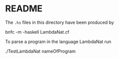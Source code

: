 # README

The `.hs` files in this directory have been produced by

  bnfc -m -haskell LambdaNat.cf
  
To parse a program in the language LambdaNat run

  ./TestLambdaNat nameOfProgram
  
  
